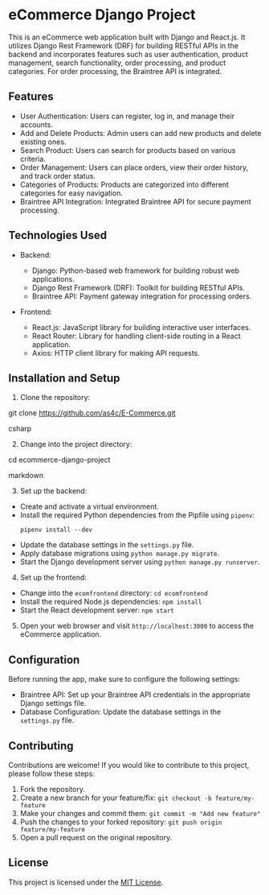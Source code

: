 # eCommerce Django Project

This is an eCommerce web application built with Django and React.js. It utilizes Django Rest Framework (DRF) for building RESTful APIs in the backend and incorporates features such as user authentication, product management, search functionality, order processing, and product categories. For order processing, the Braintree API is integrated.

## Features

- User Authentication: Users can register, log in, and manage their accounts.
- Add and Delete Products: Admin users can add new products and delete existing ones.
- Search Product: Users can search for products based on various criteria.
- Order Management: Users can place orders, view their order history, and track order status.
- Categories of Products: Products are categorized into different categories for easy navigation.
- Braintree API Integration: Integrated Braintree API for secure payment processing.

## Technologies Used

- Backend:
  - Django: Python-based web framework for building robust web applications.
  - Django Rest Framework (DRF): Toolkit for building RESTful APIs.
  - Braintree API: Payment gateway integration for processing orders.

- Frontend:
  - React.js: JavaScript library for building interactive user interfaces.
  - React Router: Library for handling client-side routing in a React application.
  - Axios: HTTP client library for making API requests.

## Installation and Setup

1. Clone the repository:

git clone https://github.com/as4c/E-Commerce.git

csharp


2. Change into the project directory:

cd ecommerce-django-project

markdown


3. Set up the backend:
- Create and activate a virtual environment.
- Install the required Python dependencies from the Pipfile using `pipenv`:
  ```
  pipenv install --dev
  ```
- Update the database settings in the `settings.py` file.
- Apply database migrations using `python manage.py migrate`.
- Start the Django development server using `python manage.py runserver`.

4. Set up the frontend:
- Change into the `ecomfrontend` directory: `cd ecomfrontend`
- Install the required Node.js dependencies: `npm install`
- Start the React development server: `npm start`

5. Open your web browser and visit `http://localhost:3000` to access the eCommerce application.

## Configuration

Before running the app, make sure to configure the following settings:

- Braintree API: Set up your Braintree API credentials in the appropriate Django settings file.
- Database Configuration: Update the database settings in the `settings.py` file.

## Contributing

Contributions are welcome! If you would like to contribute to this project, please follow these steps:

1. Fork the repository.
2. Create a new branch for your feature/fix: `git checkout -b feature/my-feature`
3. Make your changes and commit them: `git commit -m "Add new feature"`
4. Push the changes to your forked repository: `git push origin feature/my-feature`
5. Open a pull request on the original repository.

## License

This project is licensed under the [MIT License](LICENSE).
